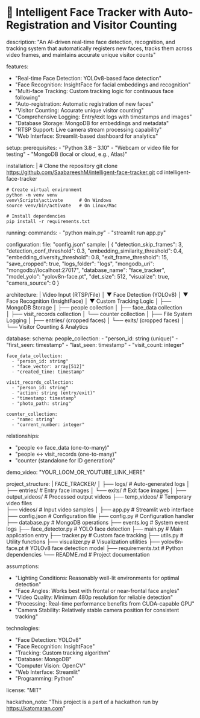 # 🧠 Intelligent Face Tracker with Auto-Registration and Visitor Counting

description: "An AI-driven real-time face detection, recognition, and tracking system that automatically registers new faces, tracks them across video frames, and maintains accurate unique visitor counts"

features:
  - "Real-time Face Detection: YOLOv8-based face detection"
  - "Face Recognition: InsightFace for facial embeddings and recognition"
  - "Multi-face Tracking: Custom tracking logic for continuous face following"
  - "Auto-registration: Automatic registration of new faces"
  - "Visitor Counting: Accurate unique visitor counting"
  - "Comprehensive Logging: Entry/exit logs with timestamps and images"
  - "Database Storage: MongoDB for embeddings and metadata"
  - "RTSP Support: Live camera stream processing capability"
  - "Web Interface: Streamlit-based dashboard for analytics"

setup:
  prerequisites:
    - "Python 3.8 – 3.10"
    - "Webcam or video file for testing"
    - "MongoDB (local or cloud, e.g., Atlas)"
  
  installation: |
    # Clone the repository
    git clone https://github.com/SaabareeshM/intelligent-face-tracker.git
    cd intelligent-face-tracker

    # Create virtual environment
    python -m venv venv
    venv\Scripts\activate      # On Windows
    source venv/bin/activate   # On Linux/Mac

    # Install dependencies
    pip install -r requirements.txt

running:
  commands:
    - "python main.py"
    - "streamlit run app.py"

configuration:
  file: "config.json"
  sample: |
    {
      "detection_skip_frames": 3,
      "detection_conf_threshold": 0.3,
      "embedding_similarity_threshold": 0.4,
      "embedding_diversity_threshold": 0.8,
      "exit_frame_threshold": 15,
      "save_cropped": true,
      "logs_folder": "logs",
      "mongodb_uri": "mongodb://localhost:27017",
      "database_name": "face_tracker",
      "model_yolo": "yolov8n-face.pt",
      "det_size": 512,
      "visualize": true,
      "camera_source": 0
    }

architecture: |
  Video Input (RTSP/File)
      │
      ▼
  Face Detection (YOLOv8)
      │
      ▼
  Face Recognition (InsightFace)
      │
      ▼
  Custom Tracking Logic
      │
      ├── MongoDB Storage
      │   ├── people collection
      │   ├── face_data collection  
      │   ├── visit_records collection
      │   └── counter collection
      │
      ├── File System Logging
      │   ├── entries/ (cropped faces)
      │   └── exits/ (cropped faces)
      │
      └── Visitor Counting & Analytics

database:
  schema:
    people_collection:
      - "person_id: string (unique)"
      - "first_seen: timestamp"
      - "last_seen: timestamp"
      - "visit_count: integer"
    
    face_data_collection:
      - "person_id: string"
      - "face_vector: array[512]"
      - "created_time: timestamp"
    
    visit_records_collection:
      - "person_id: string"
      - "action: string (entry/exit)"
      - "timestamp: timestamp"
      - "photo_path: string"
    
    counter_collection:
      - "name: string"
      - "current_number: integer"

relationships:
  - "people ↔ face_data (one-to-many)"
  - "people ↔ visit_records (one-to-many)"
  - "counter (standalone for ID generation)"

demo_video: "YOUR_LOOM_OR_YOUTUBE_LINK_HERE"

project_structure: |
  FACE_TRACKER/
  │
  ├── logs/                       # Auto-generated logs
  │   ├── entries/               # Entry face images
  │   └── exits/                 # Exit face images
  │
  ├── output_videos/             # Processed output videos
  ├── temp_videos/               # Temporary video files  
  ├── videos/                    # Input video samples
  │
  ├── app.py                     # Streamlit web interface
  ├── config.json                # Configuration file
  ├── config.py                  # Configuration handler
  ├── database.py                # MongoDB operations
  ├── events.log                 # System event logs
  ├── face_detector.py           # YOLO face detection
  ├── main.py                    # Main application entry
  ├── tracker.py                 # Custom face tracking
  ├── utils.py                   # Utility functions
  ├── visualizer.py              # Visualization utilities
  ├── yolov8n-face.pt            # YOLOv8 face detection model
  ├── requirements.txt           # Python dependencies
  └── README.md                  # Project documentation

assumptions:
  - "Lighting Conditions: Reasonably well-lit environments for optimal detection"
  - "Face Angles: Works best with frontal or near-frontal face angles"
  - "Video Quality: Minimum 480p resolution for reliable detection"
  - "Processing: Real-time performance benefits from CUDA-capable GPU"
  - "Camera Stability: Relatively stable camera position for consistent tracking"

technologies:
  - "Face Detection: YOLOv8"
  - "Face Recognition: InsightFace"
  - "Tracking: Custom tracking algorithm"
  - "Database: MongoDB"
  - "Computer Vision: OpenCV"
  - "Web Interface: Streamlit"
  - "Programming: Python"

license: "MIT"

hackathon_note: "This project is a part of a hackathon run by https://katomaran.com"
